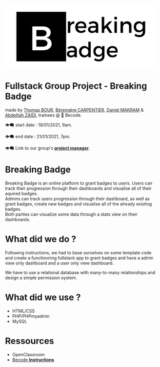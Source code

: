 ![BreakingBadge](./logoReadme.png)

# Fullstack Group Project - Breaking Badge

made by [Thomas BOUR](https://github.com/ThomasBour), [Bérengère CARPENTIER](https://github.com/carpentierberengere), [Daniel MAKRAM](https://github.com/Daniel-Makram) & [Abdelilah ZAIDI](https://github.com/abdelilahzaidi), trainees @ :office: Becode.

:eye_speech_bubble: start date : 19/01/2021, 9am.  

:eye_speech_bubble: end date : 21/01/2021, 7pm. 

:eye_speech_bubble: Link to our group's [**project manager**](https://github.com/Daniel-Makram/Breaking_Badge/projects/1).

# Breaking Badge 
Breaking Badge is an online platform to grant badges to users. 
Users can track their progression through their dashboards and visualise all of their aquired badges.  
Admins can track users progression through their dashboard, as well as grant badges, create new badges and visualise all of the already existing badges.  
Both parties can visualize some data through a stats view on their dashboards.

# What did we do ?
Following instructions, we had to base ourselves on some template code and create a functionning fullstack app to grant badges and have a admin view only dashboard and a user only view dashboard.  

We have to use a relational database with many-to-many relationships and design a simple permission system. 

# What did we use ? 

* HTML/CSS
* PHP/PHPmyadmin
* MySQL

# Ressources

* OpenClassroom
* [Becode **Instructions**](https://github.com/becodeorg/bxl-hopper-1-25/tree/master/The%20Mountain/12.PHP/0.Projects/4.breaking_badge)



